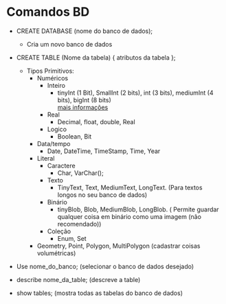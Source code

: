 # Comandos BD

- CREATE DATABASE (nome do banco de dados);
  - Cria um novo banco de dados
- CREATE TABLE (Nome da tabela) { atributos da tabela };
  - Tipos Primitivos:
    - Numéricos
      - Inteiro
        - tinyInt (1 Bit), SmallInt (2 bits), int (3 bits), mediumInt (4 bits), bigInt (8 bits) <br> [mais informações](https://dev.mysql.com/doc/refman/8.3/en/integer-types.html)
      - Real
        - Decimal, float, double, Real
      - Logico
        - Boolean, Bit
    - Data/tempo
      - Date, DateTime, TimeStamp, Time, Year
    - Literal
      - Caractere
        - Char, VarChar();
      - Texto
        - TinyText, Text, MediumText, LongText. (Para textos longos no seu banco de dados)
      - Binário
        - tinyBlob, Blob, MediumBlob, LongBlob. ( Permite guardar qualquer coisa em binário como uma imagem (não recomendado))
      - Coleção
        - Enum, Set
    - Geometry, Point, Polygon, MultiPolygon (cadastrar coisas volumétricas)

- Use nome_do_banco; (selecionar o banco de dados desejado)
- describe nome_da_table; (descreve a table)
- show tables; (mostra todas as tabelas do banco de dados)
